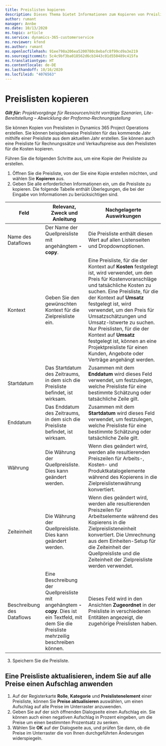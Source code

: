 ```yaml
---
title: Preislisten kopieren
description: Dieses Thema bietet Informationen zum Kopieren von Preislisten in Project Operations.
author: rumant
manager: Annbe
ms.date: 10/13/2020
ms.topic: article
ms.service: dynamics-365-customerservice
ms.reviewer: kfend
ms.author: rumant
ms.openlocfilehash: 91ee798a206ea5200780c8ebafc8f99cd9a3e219
ms.sourcegitcommit: 5c4c9bf3ba018562d6cb3443c01d550489c415fa
ms.translationtype: HT
ms.contentlocale: de-DE
ms.lasthandoff: 10/16/2020
ms.locfileid: "4076563"
---
```

# <a name="copy-price-lists"></a>Preislisten kopieren

_**Gilt für:** Projektvorgänge für Ressourcen/nicht vorrätige Szenarien, Lite-Bereitstellung – Abwicklung der Proforma-Rechnungsstellung_

Sie können Kopien von Preislisten in Dynamics 365 Project Operations erstellen. Sie können beispielsweise Preislisten für das kommende Jahr mithilfe einer Preisliste aus dem aktuellen Jahr erstellen.  Sie können auch eine Preisliste für Rechnungssätze und Verkaufspreise aus den Preislisten für die Kosten kopieren. 

Führen Sie die folgenden Schritte aus, um eine Kopie der Preisliste zu erstellen.

1. Öffnen Sie die Preisliste, von der Sie eine Kopie erstellen möchten, und wählen Sie **Kopieren** aus.
2. Geben Sie alle erforderlichen Informationen ein, um die Preisliste zu kopieren. Die folgende Tabelle enthält Überlegungen, die bei der Eingabe von Informationen zu berücksichtigen sind.

| Feld | Relevanz, Zweck und Anleitung | Nachgelagerte Auswirkungen |
| --- | --- | --- |
| Name des Dataflows | Der Name der Quellpreisliste mit angehängtem **-copy**. | Die Preisliste enthält diesen Wert auf allen Listenseiten und Dropdownoptionen. |
| Kontext | Geben Sie den gewünschten Kontext für die Zielpreisliste ein. | Eine Preisliste, für die der Kontext auf **Kosten** festgelegt ist, wird verwendet, um den Preis für Kostenvoranschläge und tatsächliche Kosten zu suchen. Eine Preisliste, für die der Kontext auf **Umsatz** festgelegt ist, wird verwendet, um den Preis für Umsatzschätzungen und Umsatz-Istwerte zu suchen. Nur Preislisten, für die der Kontext auf **Umsatz** festgelegt ist, können an eine Projektpreisliste für einen Kunden, Angebote oder Verträge angehängt werden. |
| Startdatum | Das Startdatum des Zeitraums, in dem sich die Preisliste befindet, ist wirksam. | Zusammen mit dem **Enddatum** wird dieses Feld verwendet, um festzulegen, welche Preisliste für eine bestimmte Schätzung oder tatsächliche Zeile gilt. |
| Enddatum | Das Enddatum des Zeitraums, in dem sich die Preisliste befindet, ist wirksam. | Zusammen mit dem **Startdatum** wird dieses Feld verwendet, um festzulegen, welche Preisliste für eine bestimmte Schätzung oder tatsächliche Zeile gilt. |
| Währung | Die Währung der Quellpreisliste. Dies kann geändert werden. | Wenn dies geändert wird, werden alle resultierenden Preiszeilen für Arbeits-, Kosten- und Produktkatalogelemente während des Kopierens in die Zielpreislistenwährung konvertiert. |
| Zeiteinheit | Die Währung der Quellpreisliste. Dies kann geändert werden. | Wenn dies geändert wird, werden alle resultierenden Preiszeilen für Arbeitselemente während des Kopierens in die Zielpreislisteneinheit konvertiert. Die Umrechnung aus dem Einheiten-Setup für die Zeiteinheit der Quellpreisliste und die Zeiteinheit der Zielpreisliste werden verwendet. |
| Beschreibung des Dataflows | Eine Beschreibung der Quellpreisliste mit angehängtem **-copy**. Dies ist ein Textfeld, mit dem Sie die Preisliste mehrzeilig beschreiben können. | Dieses Feld wird in den Ansichten **Zugeordnet** in der Preisliste in verschiedenen Entitäten angezeigt, die zugehörige Preislisten haben. |

3. Speichern Sie die Preisliste. 

## <a name="update-a-price-list-by-applying-a-mark-up-to-all-the-prices"></a>Eine Preisliste aktualisieren, indem Sie auf alle Preise einen Aufschlag anwenden

1. Auf der Registerkarte **Rolle**, **Kategorie** und **Preislistenelement** einer Preisliste, können Sie **Preise aktualisieren** auswählen, um einen Aufschlag auf alle Preise im Unterraster anzuwenden. 
2. Geben Sie auf der sich öffnenden Dialogseite einen Aufschlag ein. Sie können auch einen negativen Aufschlag in Prozent eingeben, um die Preise um einen bestimmten Prozentsatz zu senken. 
3. Wählen Sie **OK** auf der Dialogseite aus, und prüfen Sie dann, ob die Preise im Unterraster die von Ihnen durchgeführten Änderungen widerspiegeln.

